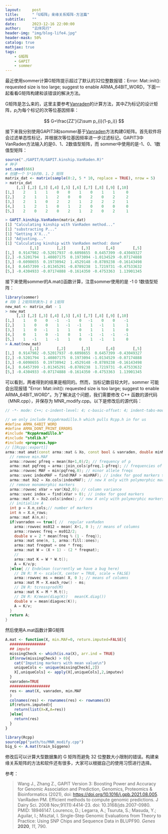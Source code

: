 ```yaml
---
layout:     post
title:      "「G矩阵」亲缘关系矩阵-方法篇"
subtitle:   ""
date:       2023-12-16 22:00:00
author:     "云伴风行"
header-img: "img/blog-life4.jpg"
header-mask: 50%
catalog: true
mathjax: true
tags:
    - G矩阵
    - GAPIT
    - sommer
---
```


最近使用sommer计算G矩阵提示超过了默认的32位整数报错：Error: Mat::init(): requested size is too large; suggest to enable ARMA_64BIT_WORD，下面一起看看G矩阵构建和该错误的解决方法。

G矩阵是怎么来的，这里主要参考[Vanraden](https://www.journalofdairyscience.org/article/S0022-0302(08)70990-1/pdf)的计算方法，其中$Z$为标记的设计矩阵，$p_i$为每个标记的次等位基因频率：

$$
G=\frac{ZZ'}{2\sum p_{i}(1-p_i)}
$$

接下来我分别使用GAPIT3和sommer基于[Vanraden](https://www.journalofdairyscience.org/article/S0022-0302(08)70990-1/pdf)方法构建G矩阵。首先软件将会过滤单态性标记，并根据次等位基因频率进一步过滤标记。GAPIT3中VanRaden方法输入的是0、1、2数值型矩阵，而 sommer中使用的是-1、0、1数值型矩阵：

```R
source("./GAPIT/R/GAPIT.kinship.VanRaden.R)"
# 种子
set.seed(666)
# 创建一个 5*10的0、1、2 矩阵
matrix_dat <- matrix(sample(0:2, 5 * 10, replace = TRUE), nrow = 5)
> matrix_dat
     [,1] [,2] [,3] [,4] [,5] [,6] [,7] [,8] [,9] [,10]
[1,]    2    1    1    0    0    1    0    1    1     0
[2,]    2    1    1    2    0    0    2    0    2     2
[3,]    2    1    0    2    2    1    2    2    2     1
[4,]    1    2    1    0    1    2    0    0    0     0
[5,]    2    0    2    0    2    1    2    0    2     1

> GAPIT.kinship.VanRaden(matrix_dat)
[1] "Calculating kinship with VanRaden method..."
[1] "substracting P..."
[1] "Getting X'X..."
[1] "Adjusting..."
[1] "Calculating kinship with VanRaden method: done"
           [,1]        [,2]       [,3]       [,4]        [,5]
[1,]  0.9147982 -0.52017937 -0.6098655  0.6457399 -0.43049327
[2,] -0.5201794  1.40807175  0.1973094 -1.0134529 -0.07174888
[3,] -0.6098655  0.19730942  1.4529148 -0.8789238 -0.16143498
[4,]  0.6457399 -1.01345291 -0.8789238  1.7219731 -0.47533632
[5,] -0.4304933 -0.07174888 -0.1614350 -0.4753363  1.13901345
```
接下来使用sommer的A.mat()函数计算，注意sommer使用的是 -1 0 1数值型矩阵：
```R
library(sommer)
# 将0 1 2矩阵转换为-1 0 1矩阵
new_mat <- matrix_dat - 1
> new_mat
     [,1] [,2] [,3] [,4] [,5] [,6] [,7] [,8] [,9] [,10]
[1,]    1    0    0   -1   -1    0   -1    0    0    -1
[2,]    1    0    0    1   -1   -1    1   -1    1     1
[3,]    1    0   -1    1    1    0    1    1    1     0
[4,]    0    1    0   -1    0    1   -1   -1   -1    -1
[5,]    1   -1    1   -1    1    0    1   -1    1     0
> A.mat(new_mat)
           [,1]        [,2]       [,3]       [,4]        [,5]
[1,]  0.9147982 -0.52017937 -0.6098655  0.6457399 -0.43049327
[2,] -0.5201794  1.40807175  0.1973094 -1.0134529 -0.07174888
[3,] -0.6098655  0.19730942  1.4529148 -0.8789238 -0.16143498
[4,]  0.6457399 -1.01345291 -0.8789238  1.7219731 -0.47533632
[5,] -0.4304933 -0.07174888 -0.1614350 -0.4753363  1.13901345
```
可以看到，两者得到的结果是相同的。然而，当标记数目较大时，sommer 可能会出现报错 "Error: Mat::init(): requested size is too large; suggest to enable ARMA_64BIT_WORD"。为了解决这个问题，我们需要修改 C++ 函数的源代码（MNR.cpp），并保存为 MNR_modify.cpp。以下是修改后的源代码：

```c++
// -*- mode: C++; c-indent-level: 4; c-basic-offset: 4; indent-tabs-mode: nil; -*-

// we only include RcppArmadillo.h which pulls Rcpp.h in for us
#define ARMA_64BIT_WORD
#define ARMA_DONT_PRINT_ERRORS
#include "RcppArmadillo.h"
#include "stdlib.h"
#include <progress.hpp>
// [[Rcpp::export]]
arma::mat amat(const arma::mat & Xo, const bool & vanraden, double minMAF) {
  // remove min.MAF
  arma::rowvec pfreq = mean(Xo+1,0)/2; // frequency of p
  arma::mat pqfreq = arma::join_cols(pfreq,1-pfreq); // frequencies of p and q
  arma::rowvec MAF = min(pqfreq,0); // minor allele freqs
  arma::uvec indexMAF = find(MAF > minMAF); // index for good markers > minMAF
  arma::mat Xo2 = Xo.cols(indexMAF); // new X only with polymorphic markers
  // remove monomorphic markers
  arma::rowvec xVar = var(Xo2,0); // column variance
  arma::uvec index = find(xVar > 0); // index for good markers
  arma::mat X = Xo2.cols(index); // new X only with polymorphic markers
  // initialize A
  int p = X.n_cols;// number of markers
  int n = X.n_rows;
  arma::mat A(n,n);
  if(vanraden == true){ //  regular vanRaden 
    arma::rowvec ms012 = mean( X+1, 0 ); // means of columns
    arma::rowvec freq = ms012/2;
    double v = 2 * mean(freq % (1 - freq));
    arma::mat one(n, 1, arma::fill::ones);
    arma::mat freqmat = one * freq;
    arma::mat W = (X + 1) - (2 * freqmat);
    //
    arma::mat K = W * W.t();
    A = K/v/p;
  }else{ // Endelman (currently we have a bug here)
    // IN R: M <- scale(X, center = TRUE, scale = FALSE)
    arma::rowvec ms = mean( X, 0 ); // means of columns
    arma::mat M = X.each_row() - ms;
    // IN R: tcrossprod(M)
    arma::mat K = M * M.t();
    // IN R: K/mean(diag(K))   mean(K.diag())
    double v = mean(diagvec(K));
    A = K/v;
  }
  return A;
}
```

然后使用A.mat函数计算G矩阵
```R
A.mat <- function(X, min.MAF=0, return.imputed=FALSE){
  ################
  ## impute
  missingCheck <- which(is.na(X), arr.ind = TRUE)
  if(nrow(missingCheck) > 0){
    cat("Imputing markers with mean value\n")
    uniqueCols <- unique(missingCheck[,2])
    X[,uniqueCols] <- apply(X[,uniqueCols],2,imputev)
  }
  vanraden=TRUE
  ##################
  res <- amat(X, vanraden, min.MAF
  )
  colnames(res) <- rownames(res) <- rownames(X)
  if(return.imputed){
    return(list(X=X,A=res))
  }else{
    return(res)
  }
}

library(Rcpp)
sourceCpp("path/to/MNR_modify.cpp")
big_G <- A.mat(train_biggeno)
```

修改后可以计算大型数据集的 G 矩阵而避免 32 位整数大小限制的错误。构建亲缘关系矩阵的方法和软件还有很多，大家可以根据自己的使用习惯进行选择。

参考：

> Wang J., Zhang Z., GAPIT Version 3: Boosting Power and Accuracy for Genomic Association and Prediction, Genomics, Proteomics & Bioinformatics (2021), doi: https://doi.org/10.1016/j.gpb.2021.08.005.
> VanRaden PM. Efficient methods to compute genomic predictions. J Dairy Sci. 2008 Nov;91(11):4414-23. doi: 10.3168/jds.2007-0980. PMID: 18946147.
> Lourenco, D.; Legarra, A.; Tsuruta, S.; Masuda, Y.; Aguilar, I.; Misztal, I. Single-Step Genomic Evaluations from Theory to Practice: Using SNP Chips and Sequence Data in BLUPF90. *Genes* **2020**, *11*, 790.
